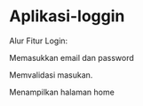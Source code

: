 # Aplikasi-loggin

Alur Fitur Login:

Memasukkan email dan password

Memvalidasi masukan.

Menampilkan halaman home
